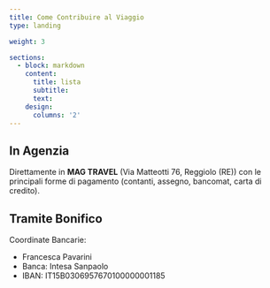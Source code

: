 ```yaml
---
title: Come Contribuire al Viaggio
type: landing

weight: 3

sections:
  - block: markdown
    content:
      title: lista
      subtitle: 
      text: 
    design:
      columns: '2'
---
```


## **In Agenzia**

Direttamente in **MAG TRAVEL** (Via Matteotti 76, Reggiolo (RE)) con le principali forme di pagamento (contanti, assegno, bancomat, carta di credito).

## **Tramite Bonifico**

Coordinate Bancarie:

- Francesca Pavarini
- Banca: Intesa Sanpaolo
- IBAN: IT15B0306957670100000001185

